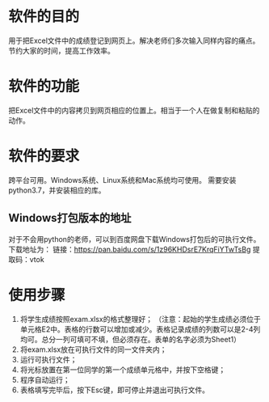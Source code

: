 # 软件的目的
用于把Excel文件中的成绩登记到网页上。解决老师们多次输入同样内容的痛点。节约大家的时间，提高工作效率。

# 软件的功能
把Excel文件中的内容拷贝到网页相应的位置上。相当于一个人在做复制和粘贴的动作。

# 软件的要求
跨平台可用。Windows系统、Linux系统和Mac系统均可使用。
需要安装python3.7，并安装相应的库。

## Windows打包版本的地址
对于不会用python的老师，可以到百度网盘下载Windows打包后的可执行文件。下载地址为：
链接：https://pan.baidu.com/s/1z96KHDsrE7KrqFiYTwTsBg 
提取码：vtok

# 使用步骤
1. 将学生成绩按照exam.xlsx的格式整理好；
（注意：起始的学生成绩必须位于单元格E2中。表格的行数可以增加或减少。表格记录成绩的列数可以是2-4列均可。总分一列可填可不填，但必须存在。表单的名字必须为Sheet1）
2. 将exam.xlsx放在可执行文件的同一文件夹内；
3. 运行可执行文件；
4. 将光标放置在第一位同学的第一个成绩单元格中，并按下空格键；
5. 程序自动运行；
6. 表格填写完毕后，按下Esc键，即可停止并退出可执行文件。
